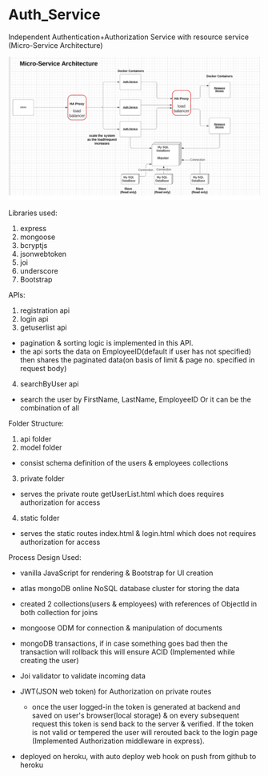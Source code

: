 # Auth_Service
Independent Authentication+Authorization Service with resource service (Micro-Service Architecture)

![alt text](https://github.com/shoebpatel/Auth_Service/blob/main/design_flow.png)




Libraries used:
1. express
2. mongoose
3. bcryptjs
4. jsonwebtoken
5. joi
6. underscore
7. Bootstrap


APIs:
 1. registration api
 2. login api
 3. getuserlist api
  - pagination & sorting logic is implemented in this API.
  - the api sorts the data on EmployeeID(default if user has not specified) then shares the paginated data(on basis of limit & page no. specified in request body)

 4. searchByUser api
  - search the user by FirstName, LastName, EmployeeID Or it can be the combination of all


Folder Structure:
1. api folder
2. model folder
  - consist schema definition of the users & employees collections

3. private folder
 - serves the private route getUserList.html which does requires authorization for access

4. static folder
 - serves the static routes index.html & login.html which does not requires authorization for access


Process Design Used:
- vanilla JavaScript for rendering & Bootstrap for UI creation

- atlas mongoDB online NoSQL database cluster for storing the data

- created 2 collections(users & employees) with references of ObjectId in both collection for joins

- mongoose ODM for connection & manipulation of documents

- mongoDB transactions, if in case something goes bad then the transaction will rollback this will ensure ACID (Implemented while creating the user)

- Joi validator to validate incoming data

- JWT(JSON web token) for Authorization on private routes
  - once the user logged-in the token is generated at backend and saved on user's browser(local storage)
    & on every subsequent request this token is send back to the server & verified.
    If the token is not valid or tempered the user will rerouted back to the login page (Implemented Authorization middleware in express).

- deployed on heroku, with auto deploy web hook on push from github to heroku



